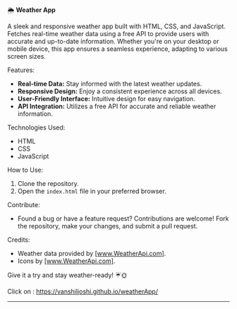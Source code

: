 🌦️ **Weather App**

A sleek and responsive weather app built with HTML, CSS, and JavaScript. Fetches real-time weather data using a free API to provide users with accurate and up-to-date information. Whether you're on your desktop or mobile device, this app ensures a seamless experience, adapting to various screen sizes.

Features:
- **Real-time Data:** Stay informed with the latest weather updates.
- **Responsive Design:** Enjoy a consistent experience across all devices.
- **User-Friendly Interface:** Intuitive design for easy navigation.
- **API Integration:** Utilizes a free API for accurate and reliable weather information.

Technologies Used:
- HTML
- CSS
- JavaScript

How to Use:
1. Clone the repository.
2. Open the `index.html` file in your preferred browser.

Contribute:
- Found a bug or have a feature request? Contributions are welcome! Fork the repository, make your changes, and submit a pull request.

Credits:
- Weather data provided by [www.WeatherApi.com].
- Icons by [www.WeatherApi.com].

Give it a try and stay weather-ready! ☔🌞

Click on : https://vanshiljoshi.github.io/weatherApp/

---
